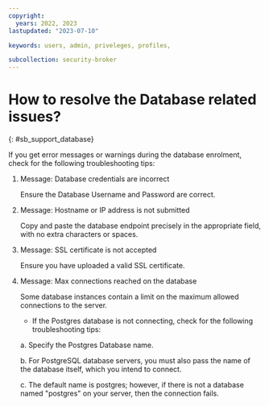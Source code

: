 ```yaml
---
copyright:
  years: 2022, 2023
lastupdated: "2023-07-10"

keywords: users, admin, priveleges, profiles,

subcollection: security-broker
---
```


# How to resolve the Database related issues?
{: #sb_support_database}

If you get error messages or warnings during the database enrolment, check for the following troubleshooting tips:

1. Message: Database credentials are incorrect

   Ensure the Database Username and Password are correct.

2. Message: Hostname or IP address is not submitted

   Copy and paste the database endpoint precisely in the appropriate field, with no extra characters or spaces.

3. Message: SSL certificate is not accepted

   Ensure you have uploaded a valid SSL certificate.

4. Message: Max connections reached on the database

   Some database instances contain a limit on the maximum allowed connections to the server.

   - If the Postgres database is not connecting, check for the following troubleshooting tips:

   a. Specify the Postgres Database name.

   b. For PostgreSQL database servers, you must also pass the name of the database itself, which you intend to connect.

   c. The default name is postgres; however, if there is not a database named "postgres" on your server, then the connection fails.
